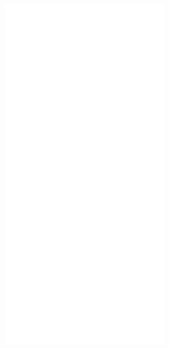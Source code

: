 
<img align="left"  width="max(47%, 200px)" alt="Something went wrong 😢" src="https://raw.githubusercontent.com/Lukasdotcom/lukasdotcom/main/metrics.plugin.habits.facts.svg">
<img align="right" width="max(47%, 200px)" alt="Something went wrong 😢" src="https://raw.githubusercontent.com/Lukasdotcom/lukasdotcom/main/metrics.plugin.languages.indepth.svg">
<img align="right" width="max(47%, 200px)" alt="Something went wrong 😢" src="https://raw.githubusercontent.com/Lukasdotcom/lukasdotcom/main/metrics.plugin.lines.svg">
<img align="right" width="max(47%, 200px)" alt="Something went wrong 😢" src="https://raw.githubusercontent.com/Lukasdotcom/lukasdotcom/main/metrics.plugin.code.svg">

